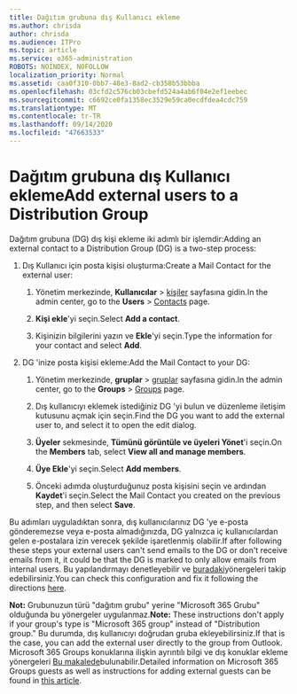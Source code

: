 ```yaml
---
title: Dağıtım grubuna dış Kullanıcı ekleme
ms.author: chrisda
author: chrisda
ms.audience: ITPro
ms.topic: article
ms.service: o365-administration
ROBOTS: NOINDEX, NOFOLLOW
localization_priority: Normal
ms.assetid: caa0f310-0bb7-48e3-8ad2-cb358b53bbba
ms.openlocfilehash: 03cfd2c576cb03cbefd524a4ab6f04e2ef1eebec
ms.sourcegitcommit: c6692ce0fa1358ec3529e59ca0ecdfdea4cdc759
ms.translationtype: MT
ms.contentlocale: tr-TR
ms.lasthandoff: 09/14/2020
ms.locfileid: "47663533"
---
```

# <a name="add-external-users-to-a-distribution-group"></a><span data-ttu-id="b30e4-102">Dağıtım grubuna dış Kullanıcı ekleme</span><span class="sxs-lookup"><span data-stu-id="b30e4-102">Add external users to a Distribution Group</span></span>

<span data-ttu-id="b30e4-103">Dağıtım grubuna (DG) dış kişi ekleme iki adımlı bir işlemdir:</span><span class="sxs-lookup"><span data-stu-id="b30e4-103">Adding an external contact to a Distribution Group (DG) is a two-step process:</span></span>
  
1. <span data-ttu-id="b30e4-104">Dış Kullanıcı için posta kişisi oluşturma:</span><span class="sxs-lookup"><span data-stu-id="b30e4-104">Create a Mail Contact for the external user:</span></span>
    
    1. <span data-ttu-id="b30e4-105">Yönetim merkezinde, **Kullanıcılar**  >  [kişiler](https://admin.microsoft.com/adminportal/home#/Contact) sayfasına gidin.</span><span class="sxs-lookup"><span data-stu-id="b30e4-105">In the admin center, go to the **Users** > [Contacts](https://admin.microsoft.com/adminportal/home#/Contact) page.</span></span> 
    
    2. <span data-ttu-id="b30e4-106">**Kişi ekle**'yi seçin.</span><span class="sxs-lookup"><span data-stu-id="b30e4-106">Select **Add a contact**.</span></span>
    
    3. <span data-ttu-id="b30e4-107">Kişinizin bilgilerini yazın ve **Ekle**'yi seçin.</span><span class="sxs-lookup"><span data-stu-id="b30e4-107">Type the information for your contact and select **Add**.</span></span>
    
2. <span data-ttu-id="b30e4-108">DG 'inize posta kişisi ekleme:</span><span class="sxs-lookup"><span data-stu-id="b30e4-108">Add the Mail Contact to your DG:</span></span>
    
    1. <span data-ttu-id="b30e4-109">Yönetim merkezinde, **gruplar**  >  [gruplar](https://admin.microsoft.com/adminportal/home#/groups) sayfasına gidin.</span><span class="sxs-lookup"><span data-stu-id="b30e4-109">In the admin center, go to the **Groups** > [Groups](https://admin.microsoft.com/adminportal/home#/groups) page.</span></span> 
    
    2. <span data-ttu-id="b30e4-110">Dış kullanıcıyı eklemek istediğiniz DG 'yi bulun ve düzenleme iletişim kutusunu açmak için seçin.</span><span class="sxs-lookup"><span data-stu-id="b30e4-110">Find the DG you want to add the external user to, and select it to open the edit dialog.</span></span>
    
    3. <span data-ttu-id="b30e4-111">**Üyeler** sekmesinde, **Tümünü görüntüle ve üyeleri Yönet**'i seçin.</span><span class="sxs-lookup"><span data-stu-id="b30e4-111">On the **Members** tab, select **View all and manage members**.</span></span> 
    
    4. <span data-ttu-id="b30e4-112">**Üye Ekle**'yi seçin.</span><span class="sxs-lookup"><span data-stu-id="b30e4-112">Select **Add members**.</span></span>
    
    5. <span data-ttu-id="b30e4-113">Önceki adımda oluşturduğunuz posta kişisini seçin ve ardından **Kaydet**'i seçin.</span><span class="sxs-lookup"><span data-stu-id="b30e4-113">Select the Mail Contact you created on the previous step, and then select **Save**.</span></span>
    
<span data-ttu-id="b30e4-114">Bu adımları uyguladıktan sonra, dış kullanıcılarınız DG 'ye e-posta gönderemezse veya e-posta almadığınızda, DG yalnızca iç kullanıcılardan gelen e-postalara izin verecek şekilde işaretlenmiş olabilir.</span><span class="sxs-lookup"><span data-stu-id="b30e4-114">If after following these steps your external users can't send emails to the DG or don't receive emails from it, it could be that the DG is marked to only allow emails from internal users.</span></span> <span data-ttu-id="b30e4-115">Bu yapılandırmayı denetleyebilir ve [buradaki](https://docs.microsoft.com/exchange/mail-flow-best-practices/non-delivery-reports-in-exchange-online/fix-error-code-5-7-133-in-exchange-online)yönergeleri takip edebilirsiniz.</span><span class="sxs-lookup"><span data-stu-id="b30e4-115">You can check this configuration and fix it following the directions [here](https://docs.microsoft.com/exchange/mail-flow-best-practices/non-delivery-reports-in-exchange-online/fix-error-code-5-7-133-in-exchange-online).</span></span>
  
 <span data-ttu-id="b30e4-116">**Not:** Grubunuzun türü "dağıtım grubu" yerine "Microsoft 365 Grubu" olduğunda bu yönergeler uygulanmaz.</span><span class="sxs-lookup"><span data-stu-id="b30e4-116">**Note:** These instructions don't apply if your group's type is "Microsoft 365 group" instead of "Distribution group."</span></span> <span data-ttu-id="b30e4-117">Bu durumda, dış kullanıcıyı doğrudan gruba ekleyebilirsiniz.</span><span class="sxs-lookup"><span data-stu-id="b30e4-117">If that is the case, you can add the external user directly to the group from Outlook.</span></span> <span data-ttu-id="b30e4-118">Microsoft 365 Groups konuklarına ilişkin ayrıntılı bilgi ve dış konuklar ekleme yönergeleri [Bu makalede](https://support.office.com/article/Guest-access-in-Office-365-Groups-bfc7a840-868f-4fd6-a390-f347bf51aff6.aspx)bulunabilir.</span><span class="sxs-lookup"><span data-stu-id="b30e4-118">Detailed information on Microsoft 365 Groups guests as well as instructions for adding external guests can be found in [this article](https://support.office.com/article/Guest-access-in-Office-365-Groups-bfc7a840-868f-4fd6-a390-f347bf51aff6.aspx).</span></span>
  
